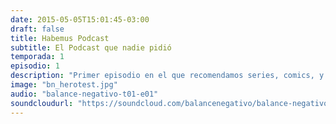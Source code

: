 ```yaml
---
date: 2015-05-05T15:01:45-03:00
draft: false
title: Habemus Podcast
subtitle: El Podcast que nadie pidió
temporada: 1
episodio: 1
description: "Primer episodio en el que recomendamos series, comics, y la película Avengers: Age of Ultron, porque la originalidad no es nuestra característica más importante."
image: "bn_herotest.jpg"
audio: "balance-negativo-t01-e01"
soundcloudurl: "https://soundcloud.com/balancenegativo/balance-negativo-t01-e01"
---
```



